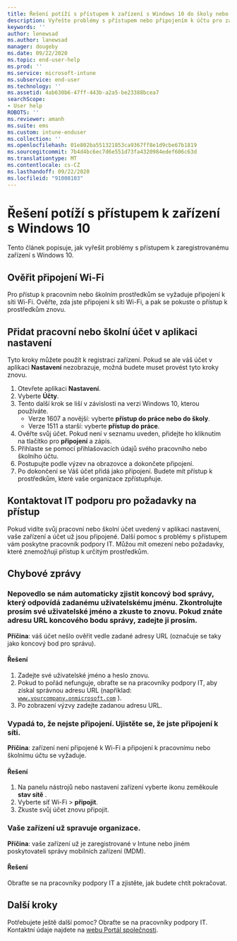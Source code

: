 ```yaml
---
title: Řešení potíží s přístupem k zařízení s Windows 10 do školy nebo práce | Microsoft Intune
description: Vyřešte problémy s přístupem nebo připojením k účtu pro zaregistrovaná zařízení s Windows 10.
keywords: ''
author: lenewsad
ms.author: lanewsad
manager: dougeby
ms.date: 09/22/2020
ms.topic: end-user-help
ms.prod: ''
ms.service: microsoft-intune
ms.subservice: end-user
ms.technology: ''
ms.assetid: 4ab630b6-47ff-443b-a2a5-be23388bcea7
searchScope:
- User help
ROBOTS: ''
ms.reviewer: amanh
ms.suite: ems
ms.custom: intune-enduser
ms.collection: ''
ms.openlocfilehash: 01e802ba551321853ca9367ff8e1d9cbe67b1819
ms.sourcegitcommit: 7b4d4bc6ec7d6e551d73fa4320984edef606c63d
ms.translationtype: MT
ms.contentlocale: cs-CZ
ms.lasthandoff: 09/22/2020
ms.locfileid: "91008103"
---
```

# <a name="troubleshoot-windows-10-device-access"></a>Řešení potíží s přístupem k zařízení s Windows 10
Tento článek popisuje, jak vyřešit problémy s přístupem k zaregistrovanému zařízení s Windows 10. 

## <a name="check-wi-fi-connection"></a>Ověřit připojení Wi-Fi  

Pro přístup k pracovním nebo školním prostředkům se vyžaduje připojení k síti Wi-Fi. Ověřte, zda jste připojeni k síti Wi-Fi, a pak se pokuste o přístup k prostředkům znovu.  

## <a name="add-work-or-school-account-in-settings-app"></a>Přidat pracovní nebo školní účet v aplikaci nastavení  
Tyto kroky můžete použít k registraci zařízení. Pokud se ale váš účet v aplikaci **Nastavení** nezobrazuje, možná budete muset provést tyto kroky znovu.  

1. Otevřete aplikaci **Nastavení**. 
2. Vyberte **Účty**.
3. Tento další krok se liší v závislosti na verzi Windows 10, kterou používáte. 
    * Verze 1607 a novější: vyberte **přístup do práce nebo do školy**.
    * Verze 1511 a starší: vyberte **přístup do práce**.  
4. Ověřte svůj účet. Pokud není v seznamu uveden, přidejte ho kliknutím na tlačítko pro **připojení** a zápis. 
5. Přihlaste se pomocí přihlašovacích údajů svého pracovního nebo školního účtu. 
6. Postupujte podle výzev na obrazovce a dokončete připojení.  
7. Po dokončení se Váš účet přidá jako připojení. Budete mít přístup k prostředkům, které vaše organizace zpřístupňuje.   

## <a name="contact-it-support-for-access-requirements"></a>Kontaktovat IT podporu pro požadavky na přístup  
Pokud vidíte svůj pracovní nebo školní účet uvedený v aplikaci nastavení, vaše zařízení a účet už jsou připojené. Další pomoc s problémy s přístupem vám poskytne pracovník podpory IT. Můžou mít omezení nebo požadavky, které znemožňují přístup k určitým prostředkům.  

## <a name="error-messages"></a>Chybové zprávy  

### <a name="we-couldnt-auto-discover-a-management-endpoint-matching-the-username-entered-please-check-your-username-and-try-again-if-you-know-the-url-to-your-management-endpoint-please-enter-it"></a>Nepovedlo se nám automaticky zjistit koncový bod správy, který odpovídá zadanému uživatelskému jménu. Zkontrolujte prosím své uživatelské jméno a zkuste to znovu. Pokud znáte adresu URL koncového bodu správy, zadejte ji prosím.

**Příčina**: váš účet nešlo ověřit vedle zadané adresy URL (označuje se taky jako koncový bod pro správu).  

#### <a name="resolution"></a>Řešení
1. Zadejte své uživatelské jméno a heslo znovu. 
2. Pokud to pořád nefunguje, obraťte se na pracovníky podpory IT, aby získal správnou adresu URL (například: <code>www.yourcompany.onmicrosoft.com</code> ). 
3. Po zobrazení výzvy zadejte zadanou adresu URL. 

### <a name="it-looks-like-youre-not-connected-make-sure-youre-connected-to-the-network"></a>Vypadá to, že nejste připojení. Ujistěte se, že jste připojení k síti.

**Příčina**: zařízení není připojené k Wi-Fi a připojení k pracovnímu nebo školnímu účtu se vyžaduje.     

#### <a name="resolution"></a>Řešení
1. Na panelu nástrojů nebo nastavení zařízení vyberte ikonu zeměkoule **stav sítě** .
2. Vyberte síť Wi-Fi > **připojit**.  
3. Zkuste svůj účet znovu připojit.  

### <a name="your-device-is-already-being-managed-by-an-organization"></a>Vaše zařízení už spravuje organizace.  

**Příčina**: vaše zařízení už je zaregistrované v Intune nebo jiném poskytovateli správy mobilních zařízení (MDM).    

#### <a name="resolution"></a>Řešení  
Obraťte se na pracovníky podpory IT a zjistěte, jak budete chtít pokračovat.    


## <a name="next-steps"></a>Další kroky  

Potřebujete ještě další pomoc? Obraťte se na pracovníky podpory IT. Kontaktní údaje najdete na [webu Portál společnosti](https://go.microsoft.com/fwlink/?linkid=2010980).

